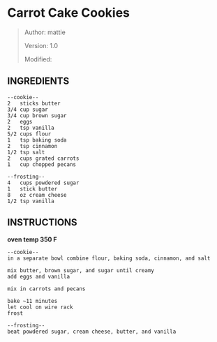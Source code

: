 # Carrot Cake Cookies
> Author: mattie 
>
> Version: 1.0
>
> Modified:


## INGREDIENTS
```
--cookie--
2   sticks butter
3/4 cup sugar
3/4 cup brown sugar
2   eggs
2   tsp vanilla
5/2 cups flour
1   tsp baking soda
2   tsp cinnamon
1/2 tsp salt
2   cups grated carrots
1   cup chopped pecans

--frosting--
4   cups powdered sugar
1   stick butter
8   oz cream cheese
1/2 tsp vanilla

```


## INSTRUCTIONS

**oven temp 350 F**

```
--cookie--
in a separate bowl combine flour, baking soda, cinnamon, and salt

mix butter, brown sugar, and sugar until creamy
add eggs and vanilla

mix in carrots and pecans

bake ~11 minutes
let cool on wire rack
frost

--frosting--
beat powdered sugar, cream cheese, butter, and vanilla 
```
